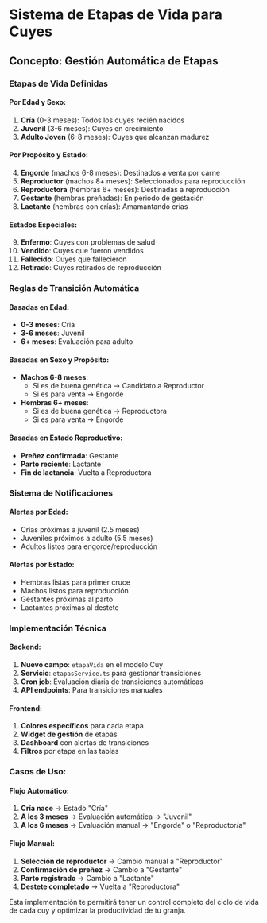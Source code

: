 # Sistema de Etapas de Vida para Cuyes

## Concepto: Gestión Automática de Etapas

### Etapas de Vida Definidas

#### Por Edad y Sexo:
1. **Cría** (0-3 meses): Todos los cuyes recién nacidos
2. **Juvenil** (3-6 meses): Cuyes en crecimiento
3. **Adulto Joven** (6-8 meses): Cuyes que alcanzan madurez

#### Por Propósito y Estado:
4. **Engorde** (machos 6-8 meses): Destinados a venta por carne
5. **Reproductor** (machos 8+ meses): Seleccionados para reproducción
6. **Reproductora** (hembras 6+ meses): Destinadas a reproducción
7. **Gestante** (hembras preñadas): En periodo de gestación
8. **Lactante** (hembras con crías): Amamantando crías

#### Estados Especiales:
9. **Enfermo**: Cuyes con problemas de salud
10. **Vendido**: Cuyes que fueron vendidos
11. **Fallecido**: Cuyes que fallecieron
12. **Retirado**: Cuyes retirados de reproducción

### Reglas de Transición Automática

#### Basadas en Edad:
- **0-3 meses**: Cría
- **3-6 meses**: Juvenil
- **6+ meses**: Evaluación para adulto

#### Basadas en Sexo y Propósito:
- **Machos 6-8 meses**: 
  - Si es de buena genética → Candidato a Reproductor
  - Si es para venta → Engorde
- **Hembras 6+ meses**:
  - Si es de buena genética → Reproductora
  - Si es para venta → Engorde

#### Basadas en Estado Reproductivo:
- **Preñez confirmada**: Gestante
- **Parto reciente**: Lactante
- **Fin de lactancia**: Vuelta a Reproductora

### Sistema de Notificaciones

#### Alertas por Edad:
- Crías próximas a juvenil (2.5 meses)
- Juveniles próximos a adulto (5.5 meses)
- Adultos listos para engorde/reproducción

#### Alertas por Estado:
- Hembras listas para primer cruce
- Machos listos para reproducción
- Gestantes próximas al parto
- Lactantes próximas al destete

### Implementación Técnica

#### Backend:
1. **Nuevo campo**: `etapaVida` en el modelo Cuy
2. **Servicio**: `etapasService.ts` para gestionar transiciones
3. **Cron job**: Evaluación diaria de transiciones automáticas
4. **API endpoints**: Para transiciones manuales

#### Frontend:
1. **Colores específicos** para cada etapa
2. **Widget de gestión** de etapas
3. **Dashboard** con alertas de transiciones
4. **Filtros** por etapa en las tablas

### Casos de Uso:

#### Flujo Automático:
1. **Cría nace** → Estado "Cría"
2. **A los 3 meses** → Evaluación automática → "Juvenil"
3. **A los 6 meses** → Evaluación manual → "Engorde" o "Reproductor/a"

#### Flujo Manual:
1. **Selección de reproductor** → Cambio manual a "Reproductor"
2. **Confirmación de preñez** → Cambio a "Gestante"
3. **Parto registrado** → Cambio a "Lactante"
4. **Destete completado** → Vuelta a "Reproductora"

Esta implementación te permitirá tener un control completo del ciclo de vida de cada cuy y optimizar la productividad de tu granja.
